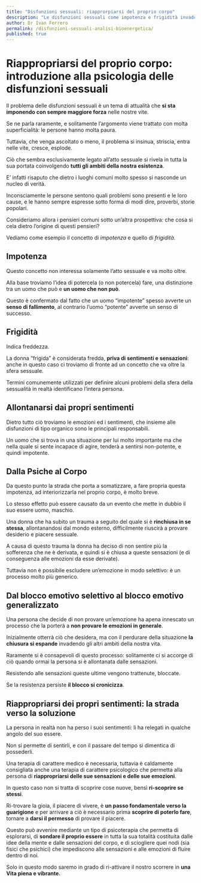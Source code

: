 ```yaml
---
title: "Disfunzioni sessuali: riapprorpiarsi del proprio corpo"
description: "Le disfunzioni sessuali come impotenza e frigidità invadono tutto il nostro Essere. Riappropriarsi del nostro Corpo è il passo fondamentale per riscoprire queste sensazioni a lungo dimenticate"
author: Dr Ivan Ferrero
permalink: /disfunzioni-sessuali-analisi-bioenergetica/
published: true
---
```


# Riappropriarsi del proprio corpo: introduzione alla psicologia delle disfunzioni sessuali

Il problema delle disfunzioni sessuali è un tema di attualità che **si sta imponendo con sempre maggiore forza** nelle nostre vite.

Se ne parla raramente, e solitamente l’argomento viene trattato con molta superficialità: le persone hanno molta paura.

Tuttavia, che venga ascoltato o meno, il problema si insinua, striscia, entra nelle vite, cresce, esplode.

Ciò che sembra esclusivamente legato all’atto sessuale si rivela in tutta la sua portata coinvolgendo **tutti gli ambiti della nostra esistenza**.

E’ infatti risaputo che dietro i luoghi comuni molto spesso si nasconde un nucleo di verità.

Inconsciamente le persone sentono quali problemi sono presenti e le loro cause, e le hanno sempre espresse sotto forma di modi dire, proverbi, storie popolari.

Consideriamo allora i pensieri comuni sotto un’altra prospettiva: che cosa si cela dietro l’origine di questi pensieri?

Vediamo come esempio il concetto di *impotenza* e quello di *frigidità*.

## Impotenza
Questo concetto non interessa solamente l’atto sessuale e va molto oltre.

Alla base troviamo l’idea di potercela (o non potercela) fare, una distinzione tra un uomo che può e **un uomo che non può**.

Questo è confermato dal fatto che un uomo “impotente” spesso avverte un **senso di fallimento**, al contrario l’uomo “potente” avverte un senso di successo.

## Frigidità
Indica freddezza.

La donna “frigida” è considerata fredda, **priva di sentimenti e sensazioni**: anche in questo caso ci troviamo di fronte ad un concetto che va oltre la sfera sessuale.

Termini comunemente utilizzati per definire alcuni problemi della sfera della sessualità in realtà identificano l’intera persona.

## Allontanarsi dai propri sentimenti

Dietro tutto ciò troviamo le emozioni ed i sentimenti, che insieme alle disfunzioni di tipo organico sono le principali responsabili.

Un uomo che si trova in una situazione per lui molto importante ma che nella quale si sente incapace di agire, tenderà a sentirsi non-potente, e quindi impotente.

## Dalla Psiche al Corpo

Da questo punto la strada che porta a somatizzare, a fare propria questa impotenza, ad interiorizzarla nel proprio corpo, è molto breve.

Lo stesso effetto può essere causato da un evento che mette in dubbio il suo essere uomo, maschio.

Una donna che ha subito un trauma a seguito del quale si è **rinchiusa in se stessa**, allontanandosi dal mondo esterno, difficilmente riuscirà a provare desiderio e piacere sessuale.

A causa di questo trauma la donna ha deciso di non sentire più la sofferenza che ne è derivata, e quindi si è chiusa a queste sensazioni (e di conseguenza alle emozioni da esse derivate).

Tuttavia non è possibile escludere un’emozione in modo selettivo: è un processo molto più generico.

## Dal blocco emotivo selettivo al blocco emotivo generalizzato

Una persona che decide di non provare un’emozione ha apena innescato un processo che la porterà a **non provare le emozioni in generale**.

Inizialmente otterrà ciò che desidera, ma con il perdurare della situazione **la chiusura si espande** invadendo gli altri ambiti della nostra vita.

Raramente si è consapevoli di questo processo: solitamente ci si accorge di ciò quando ormai la persona si è allontanata dalle sensazioni.

Resistendo alle sensazioni queste ultime vengono trattenute, bloccate.

Se la resistenza persiste **il blocco si cronicizza**.

## Riappropriarsi dei propri sentimenti: la strada verso la soluzione

La persona in realtà non ha perso i suoi sentimenti: li ha relegati in qualche angolo del suo essere.

Non si permette di sentirli, e con il passare del tempo si dimentica di possederli.

Una terapia di carattere medico è necessaria, tuttavia è caldamente consigliata anche una terapia di carattere psicologico che permetta alla persona di **riappropriarsi delle sue sensazioni e delle sue emozioni**.

In questo caso non si tratta di scoprire cose nuove, bensì **ri-scoprire se stessi**.

Ri-trovare la gioia, il piacere di vivere, è **un passo fondamentale verso la guarigione** e per arrivare a ciò è necessario prima **scoprire di poterlo fare**, tornare a **darsi il permesso** di provare il piacere.

Questo può avvenire mediante un tipo di psicoterapia che permetta di esplorarsi, di **sondare il proprio essere** in tutta la sua totalità costituita dalle idee della mente e dalle sensazioni del corpo, e di sciogliere quei nodi (sia fisici che psichici) che impediscono alle sensazioni e alle emozioni di fluire dentro di noi.

Solo in questo modo saremo in grado di ri-attivare il nostro scorrere in **una Vita piena e vibrante.**
